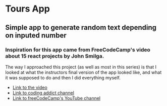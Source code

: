 # Tours App

## Simple app to generate random text depending on inputed number

### Inspiration for this app came from FreeCodeCamp's video about 15 react projects by John Smilga.

The way I approached this project (as well as most in this series) is that I looked at what the instructors final version of the app looked like, and what it was supposed to do and then I did everything myself.

- [Link to the video](https://www.youtube.com/watch?v=a_7Z7C_JCyo)
- [Link to coding addict channel](https://www.youtube.com/codingaddict)
- [Link to freeCodeCamp's YouTube channel](https://www.youtube.com/channel/UC8butISFwT-Wl7EV0hUK0BQ)